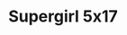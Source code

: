 ---
layout: episodios
title: "Supergirl 5x17"
url_serie_padre: 'supergirl/temporada-5'
category: 'series'
capitulo: 'yes'
anio: '2019'
prev: 'capitulo-16'
proximo: 'capitulo-18'
sandbox: allow-same-origin allow-forms
idioma: 'Subtitulado'
calidad: 'Full HD'
fuente: 'cueva'
reproductores_otros: ["https://gdriveplayer.me/embed2.php?link=iV05WWyZzo5nPZ5axTDWFwfBEaP7XoZkjexXtz9fiofK59wtRHb6qB%252BBMzeqMs1qN4y1%252BKWNmr%252F5vBjxOnFt9btBOsRnVqM2ANbBlsqL5zcaSlvhb2cfPtr33B1e5avDDSG2GrJYP9EWIZ9Hmj1MuUc5Z5csk8ZO%252BETLrsv8lp4oHwwmNEpyonHnusThNwiXN%252F1PsY3Ic9%252BtjVyFo%252Fhxfz","Subtitulado","https://player.premiumstream.live/player.php?id=MzY4MA&sub=https://sub.cuevana2.io/vtt-sub/sub7/Supergirl.S05E17.vtt","Subtitulado","https://api.cuevana3.io/stream/index.php?file=ek5lbm9xYWNrS0xYMTZLa2xNbkdvY3ZTb3BtZng4TGp6ZFpobGFMUGtOelcwcUZmbWRIVzRkakVuS0JnbEplcG1KUnNZSlRTMGViVTBxZGdsdEhPb3RPeWlaNmlxZHVsbDlPWFlLRFNsYkxVMHFhbWt0YmE0OG1ncHBlbHk4WT0","Subtitulado"]
reproductores_fembed: ["https://feurl.com/v/dkyl1txxqwr00q2","Subtitulado","https://feurl.com/v/pg83jbmm53gqp35","Subtitulado"]
reproductor: fembed
clasificacion: '+5'
tags:
- Ciencia-Ficcion
---